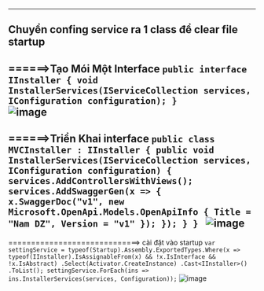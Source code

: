 ---------------------------------------------------------------
Chuyển  confing service ra 1 class để clear file startup
--------------------------------------------------------------
======>Tạo Mói Một Interface 
`public interface IInstaller
    {
        void InstallerServices(IServiceCollection services, IConfiguration configuration);
    }
`    
![image](https://user-images.githubusercontent.com/63473793/88827307-fec80180-d1f3-11ea-8cf6-fda1788875de.png)
---------------------------------------------------------------
======>Triển Khai interface
 `public class MVCInstaller : IInstaller
    {
        public void InstallerServices(IServiceCollection services, IConfiguration configuration)
        {
            services.AddControllersWithViews();
            services.AddSwaggerGen(x => {
                x.SwaggerDoc("v1", new Microsoft.OpenApi.Models.OpenApiInfo { Title = "Nam DZ", Version = "v1" });
            });
        }
    }
`
![image](https://user-images.githubusercontent.com/63473793/88827337-0b4c5a00-d1f4-11ea-9284-74ce7d890887.png)
--------------------------------------------------------------------------------
=============================> cài đặt vào startup
`
var settingService = typeof(Startup).Assembly.ExportedTypes.Where(x =>
                                                                                  typeof(IInstaller).IsAssignableFrom(x)
                                                                                  && !x.IsInterface
                                                                                  && !x.IsAbstract)
                                                                       .Select(Activator.CreateInstance)
                                                                       .Cast<IInstaller>()
                                                                       .ToList();
            settingService.ForEach(ins => ins.InstallerServices(services, Configuration));
`
![image](https://user-images.githubusercontent.com/63473793/88827274-f40d6c80-d1f3-11ea-8fe3-d9f4a1ba01d1.png)